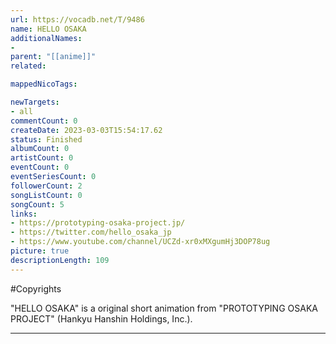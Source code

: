```yaml
---
url: https://vocadb.net/T/9486
name: HELLO OSAKA
additionalNames: 
- 
parent: "[[anime]]"
related:

mappedNicoTags:

newTargets:
- all
commentCount: 0
createDate: 2023-03-03T15:54:17.62
status: Finished
albumCount: 0
artistCount: 0
eventCount: 0
eventSeriesCount: 0
followerCount: 2
songListCount: 0
songCount: 5
links: 
- https://prototyping-osaka-project.jp/
- https://twitter.com/hello_osaka_jp
- https://www.youtube.com/channel/UCZd-xr0xMXgumHj3DOP78ug
picture: true
descriptionLength: 109
---
```


#Copyrights

"HELLO OSAKA" is a original short animation from "PROTOTYPING OSAKA PROJECT" (Hankyu Hanshin Holdings, Inc.).

---


